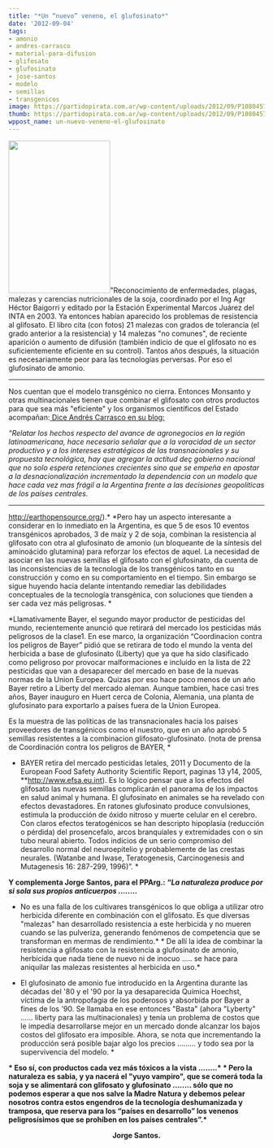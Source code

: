 ```yaml
---
title: "*Un “nuevo” veneno, el glufosinato*"
date: '2012-09-04'
tags:
- amonio
- andres-carrasco
- material-para-difusion
- glifosato
- glufosinato
- jose-santos
- modelo
- semillas
- transgenicos
image: https://partidopirata.com.ar/wp-content/uploads/2012/09/P1080457.jpg
thumb: https://partidopirata.com.ar/wp-content/uploads/2012/09/P1080457-150x150.jpg
wppost_name: un-nuevo-veneno-el-glufosinato
---
```


<a href="https://partidopirata.com.ar/wp-content/uploads/2012/09/P1080457.jpg"><img class="aligncenter size-medium wp-image-6346" title="P1080457" src="https://partidopirata.com.ar/wp-content/uploads/2012/09/P1080457-200x300.jpg" alt="" width="200" height="300" /></a>"Reconocimiento de enfermedades, plagas, malezas y carencias nutricionales de la soja, coordinado por el Ing Agr Héctor Baigorri y editado por la Estación Experimental Marcos Juárez del INTA en 2003. Ya entonces habían aparecido los problemas de resistencia al
glifosato.
El libro cita (con fotos) 21 malezas con grados de tolerancia (el grado anterior a la resistencia) y 14 malezas "no comunes", de reciente aparición o aumento de difusión (también indicio de que el glifosato no es suficientemente eficiente en su control).
Tantos años después, la situación es necesariamente peor para las tecnologías perversas. Por eso el glufosinato de amonio.

<hr />

Nos cuentan que el modelo transgénico no cierra. Entonces Monsanto y otras multinacionales tienen que combinar el glifosato con otros productos para que sea más "eficiente" y los organismos científicos del Estado acompañan:<a href="http://andresecarrasco.blogspot.com/2012/08/normal.html"> Dice Andrés Carrasco en su blog:</a>

*“Relatar los hechos respecto del avance de agronegocios en la región latinoamericana, hace necesario señalar que a la voracidad de un sector productivo y a los intereses estratégicos de las transnacionales y su propuesta tecnológica, hay que agregar la actitud deç gobierno nacional que no solo espera retenciones crecientes sino que se empeña en apostar a la desnacionalización incrementado la dependencia con un modelo que hace cada vez mas frágil a la Argentina frente a las decisiones geopolíticas de los países centrales.*

<hr />

<a href="http://earthopensource.org/" target="_blank">http://earthopensource.org/</a>).* *Pero hay un aspecto interesante a considerar en lo inmediato en la Argentina, es que 5 de esos 10 eventos transgénicos aprobados, 3 de maíz y 2 de soja, combinan la resistencia al glifosato con otra al glufosinato de amonio (un bloqueante de la síntesis del aminoácido glutamina) para reforzar los efectos de aquel. La necesidad de asociar en las nuevas semillas el glifosato con el glufosinato, da cuenta de las inconsistencias de la tecnología de los transgénicos tanto en su construcción y como en su comportamiento en el tiempo. Sin embargo se sigue huyendo hacia delante intentando remediar las debilidades conceptuales de la tecnología transgénica, con soluciones que tienden a ser cada vez más peligrosas. *

*Llamativamente Bayer, el segundo mayor productor de pesticidas del mundo, recientemente anunció que retirará del mercado los pesticidas más peligrosos de la clase1. En ese marco, la organización “Coordinacion contra los peligros de Bayer” pidió que se retirara de todo el mundo la venta del herbicida a base de glufosinato (Liberty) que ya que ha sido clasificado como peligroso por provocar malformaciones e incluido en la lista de 22 pesticidas que van a desaparecer del mercado en base de la nuevas normas de la Union Europea. Quizas por eso hace poco menos de un año Bayer retiro a Liberty del mercado aleman. Aunque tambien, hace casi tres años, Bayer inauguro en Huert cerca de Colonia, Alemania, una planta de glufosinato para exportarlo a países fuera de la Union Europea.

Es la muestra de las políticas de las transnacionales hacia los países proveedores de transgénicos como el nuestro, que en un año aprobó 5 semillas resistentes a la combinacion glifosato-glufosinato. (nota de prensa de Coordinación contra los peligros de BAYER, *

* BAYER retira del mercado pesticidas letales, 2011 y Documento de la European Food Safety Authority Scientific Report, paginas 13 y14, 2005, **<a href="http://www.efsa.eu.int" target="_blank">http://www.efsa.eu.int</a>). Es lo lógico pensar que a los efectos del glifosato las nuevas semillas complicarán el panorama de los impactos en salud animal y humana. El glufosinato en animales se ha revelado con efectos devastadores. En ratones glufosinato produce convulsiones, estimula la producción de óxido nitroso y muerte celular en el cerebro. Con claros efectos teratogénicos se han descripto hipoplasia (reducción o pérdida) del prosencefalo, arcos branquiales y extremidades con o sin tubo neural abierto. Todos indicios de un serio compromiso del desarrollo normal del neuroepitelio y probablemente de las crestas neurales. (Watanbe and Iwase, Teratogenesis, Carcinogenesis and Mutagenesis 16: 287-299, 1996)”. *

<strong>Y complementa Jorge Santos, para el PPArg.: *“La naturaleza produce por si sola sus propios anticuerpos ........*</strong>

* No es una falla de los cultivares transgénicos lo que obliga a utilizar otro herbicida diferente en combinación con el glifosato. Es que diversas "malezas" han desarrollado resistencia a este herbicida y no mueren cuando se las pulveriza, generando fenómenos de competencia que se transforman en mermas de rendimiento.* * De allí la idea de combinar la resistencia a glifosato con la resistencia a glufosinato de amonio, herbicida que nada tiene de nuevo ni de inocuo ..... se hace para aniquilar las malezas resistentes al herbicida en uso.*

* El glufosinato de amonio fue introducido en la Argentina durante las décadas del '80 y el '90 por la ya desaparecida Química Hoechst, víctima de la antropofagia de los poderosos y absorbida por Bayer a fines de los '90. Se llamaba en ese entonces "Basta" (ahora "Lyberty" ...... liberty para las multinacionales) y tenía un problema de costos que le impedía desarrollarse mejor en un mercado donde alcanzar los bajos costos del glifosato era imposible. Ahora, se nota que incrementando la producción será posible bajar algo los precios ......... y todo sea por la supervivencia del modelo. *

<strong>* Eso sí, con productos cada vez más tóxicos a la vista ........* * Pero la naturaleza es sabia, y ya nacerá el "yuyo vampiro", que se comerá toda la soja y se alimentará con glifosato y glufosinato ........ sólo que no podemos esperar a que nos salve la Madre Natura y debemos pelear nosotros contra estos engendros de la tecnología deshumanizada y tramposa, que reserva para los “países en desarrollo” los venenos peligrosísimos que se prohíben en los países centrales”.*</strong>
<p style="text-align: center;"><strong>Jorge Santos.</strong></p>

